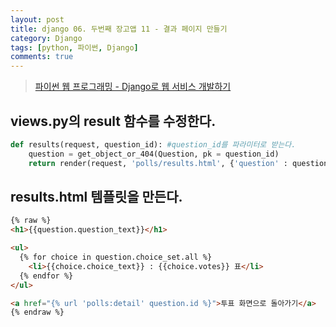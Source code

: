 ```yaml
---
layout: post
title: django 06. 두번째 장고앱 11 - 결과 페이지 만들기
category: Django
tags: [python, 파이썬, Django]
comments: true
---
```


> [파이썬 웹 프로그래밍 - Django로 웹 서비스 개발하기 ](https://www.inflearn.com/course/django-%ED%8C%8C%EC%9D%B4%EC%8D%AC-%EC%9E%A5%EA%B3%A0-%EA%B0%95%EC%A2%8C/)      

## views.py의 result 함수를 수정한다.

```python
def results(request, question_id): #question_id를 파라미터로 받는다.
    question = get_object_or_404(Question, pk = question_id)
    return render(request, 'polls/results.html', {'question' : question})
```

## results.html 템플릿을 만든다.

```html
{% raw %}
<h1>{{question.question_text}}</h1>

<ul>
  {% for choice in question.choice_set.all %}
    <li>{{choice.choice_text}} : {{choice.votes}} 표</li>
  {% endfor %}
</ul>

<a href="{% url 'polls:detail' question.id %}">투표 화면으로 돌아가기</a>
{% endraw %}
```
